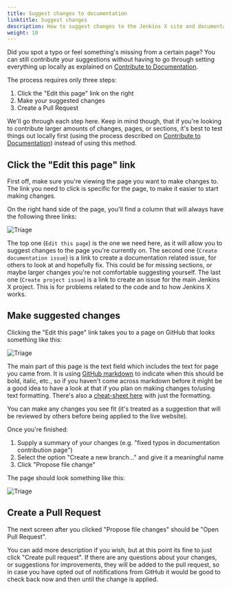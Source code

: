 ```yaml
---
title: Suggest changes to documentation
linktitle: Suggest changes
description: How to suggest changes to the Jenkins X site and documentation
weight: 10
---
```


Did you spot a typo or feel something's missing from a certain page? 
You can still contribute your suggestions without having to go through setting everything up locally as explained on [Contribute to Documentation](/docs/guides/contributing/documentation//).

The process requires only three steps:

1. Click the "Edit this page" link on the right
1. Make your suggested changes
1. Create a Pull Request

We'll go through each step here. Keep in mind though, that if you're looking to contribute larger amounts of changes, pages, or sections, it's best to test things out locally first (using the process described on [Contribute to Documentation](/docs/guides/contributing/documentation//)) instead of using this method.

## Click the "Edit this page" link

First off, make sure you're viewing the page you want to make changes to.
The link you need to click is specific for the page, to make it easier to start making changes.

On the right hand side of the page, you'll find a column that will always have the following three links:

![Triage](/images/contribute/page_links.png)

The top one (`Edit this page`) is the one we need here, as it will allow you to suggest changes to the page you're currently on.
The second one (`Create documentation issue`) is a link to create a documentation related issue, for others to look at and hopefully fix. This could be for missing sections, or maybe larger changes you're not comfortable suggesting yourself.
The last one (`Create project issue`) is a link to create an issue for the main Jenkins X project. This is for problems related to the code and to how Jenkins X works.

## Make suggested changes

Clicking the "Edit this page" link takes you to a page on GitHub that looks something like this:

![Triage](/images/contribute/edit_page.png)

The main part of this page is the text field which includes the text for page you came from. It is using [GitHub markdown](https://guides.github.com/features/mastering-markdown/) to indicate when this should be bold, italic, etc., so if you haven't come across markdown before it might be a good idea to have a look at that if you plan on making changes to/using text formatting.
There's also a [cheat-sheet here](https://github.com/adam-p/markdown-here/wiki/Markdown-Cheatsheet) with just the formatting.

You can make any changes you see fit (it's treated as a suggestion that will be reviewed by others before being applied to the live website).

Once you're finished:

1. Supply a summary of your changes (e.g. "fixed typos in documentation contribution page")
1. Select the option "Create a new branch..." and give it a meaningful name
1. Click "Propose file change"

The page should look something like this:

![Triage](/images/contribute/commit_changes.png)

## Create a Pull Request

The next screen after you clicked "Propose file changes" should be "Open Pull Request".

You can add more description if you wish, but at this point its fine to just click "Create pull request".
If there are any questions about your changes, or suggestions for improvements, they will be added to the pull request, so in case you have opted out of notifications from GitHub it would be good to check back now and then until the change is applied.
